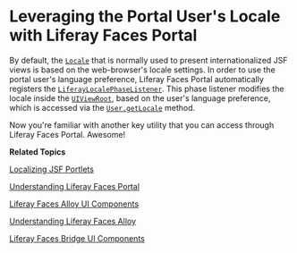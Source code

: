 # Leveraging the Portal User's Locale with Liferay Faces Portal [](id=leveraging-the-portal-users-locale-with-liferay-faces-portal)

By default, the
[`Locale`](http://docs.oracle.com/javase/7/docs/api/java/util/Locale.html) that
is normally used to present internationalized JSF views is based on the
web-browser's locale settings. In order to use the portal user's language
preference, Liferay Faces Portal automatically registers the
[`LiferayLocalePhaseListener`](https://github.com/liferay/liferay-faces/blob/3.2.4-ga5/portal/src/main/java/com/liferay/faces/portal/lifecycle/LiferayLocalePhaseListener.java).
This phase listener modifies the locale inside the
[`UIViewRoot`](http://docs.oracle.com/cd/E17802_01/j2ee/javaee/javaserverfaces/2.0/docs/api/javax/faces/component/UIViewRoot.html),
based on the user's language preference, which is accessed via the
[`User.getLocale`](http://docs.liferay.com/portal/6.2/javadocs/com/liferay/portal/model/User.html#getLocale\(\))
method. 

Now you're familiar with another key utility that you can access through Liferay
Faces Portal. Awesome! 

**Related Topics**

[Localizing JSF Portlets](/develop/tutorials-jsf-test/-/knowledge_base/tutorials-test-jsf/localizing-jsf-portlets)

[Understanding Liferay Faces Portal](/develop/tutorials-jsf-test/-/knowledge_base/tutorials-test-jsf/understanding-liferay-faces-portal)

[Liferay Faces Alloy UI Components](/develop/tutorials-jsf-test/-/knowledge_base/tutorials-test-jsf/liferay-faces-alloy-ui-components)

[Understanding Liferay Faces Alloy](/develop/tutorials-jsf-test/-/knowledge_base/tutorials-test-jsf/understanding-liferay-faces-alloy)

[Liferay Faces Bridge UI Components](/develop/tutorials-jsf-test/-/knowledge_base/tutorials-test-jsf/liferay-faces-bridge-ui-components)
